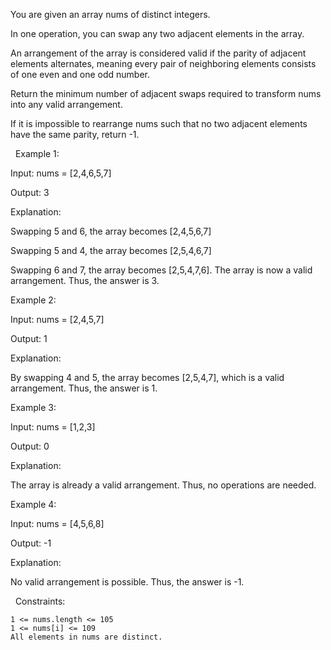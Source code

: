 You are given an array nums of distinct integers.

In one operation, you can swap any two adjacent elements in the array.

An arrangement of the array is considered valid if the parity of adjacent elements alternates, meaning every pair of neighboring elements consists of one even and one odd number.

Return the minimum number of adjacent swaps required to transform nums into any valid arrangement.

If it is impossible to rearrange nums such that no two adjacent elements have the same parity, return -1.

 
Example 1:


Input: nums = [2,4,6,5,7]

Output: 3

Explanation:

Swapping 5 and 6, the array becomes [2,4,5,6,7]

Swapping 5 and 4, the array becomes [2,5,4,6,7]

Swapping 6 and 7, the array becomes [2,5,4,7,6]. The array is now a valid arrangement. Thus, the answer is 3.


Example 2:


Input: nums = [2,4,5,7]

Output: 1

Explanation:

By swapping 4 and 5, the array becomes [2,5,4,7], which is a valid arrangement. Thus, the answer is 1.


Example 3:


Input: nums = [1,2,3]

Output: 0

Explanation:

The array is already a valid arrangement. Thus, no operations are needed.


Example 4:


Input: nums = [4,5,6,8]

Output: -1

Explanation:

No valid arrangement is possible. Thus, the answer is -1.


 
Constraints:


	1 <= nums.length <= 105
	1 <= nums[i] <= 109
	All elements in nums are distinct.

